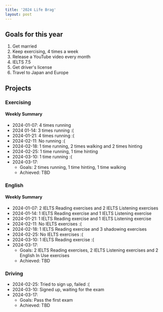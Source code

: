 ```yaml
---
title: '2024 Life Brag'
layout: post
---
```


## Goals for this year

1. Get married
2. Keep exercising, 4 times a week
3. Release a YouTube video every month
4. IELTS 7.5
5. Get driver's license
6. Travel to Japan and Europe

## Projects

### Exercising

#### Weekly Summary

- 2024-01-07: 4 times running
- 2024 01-14: 3 times running :(
- 2024-01-21: 4 times running :(
- 2024-02-11: No running :(
- 2024-02-18: 1 time running, 2 times walking and 2 times hinting
- 2024-02-25: 1 time running, 1 time hinting
- 2024-03-10: 1 time running :(
- 2024-03-17:
  - Goals: 2 times running, 1 time hinting, 1 time walking
  - Achieved: TBD

### English

#### Weekly Summary

- 2024-01-07: 2 IELTS Reading exercises and 2 IELTS Listening exercises
- 2024-01-14: 1 IELTS Reading exercise and 1 IELTS Listening exercise
- 2024-01-21: 1 IELTS Reading exercise and 1 IELTS Listening exercise
- 2024-02-11: No IELTS exercises :(
- 2024-02-18: 1 IELTS Reading exercise and 3 shadowing exercises
- 2024-02-25: No IELTS exercises :(
- 2024-03-10: 1 IELTS Reading exercise :(
- 2024-03-17:
  - Goals: 2 IELTS Reading exercises, 2 IELTS Listening exercises and 2 English In Use exercises
  - Achieved: TBD

### Driving

- 2024-02-25: Tried to sign up, failed :(
- 2024-03-10: Signed up, waiting for the exam
- 2024-03-17:
  - Goals: Pass the first exam
  - Achieved: TBD

